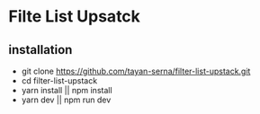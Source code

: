 # Filte List Upsatck

## installation
- git clone https://github.com/tayan-serna/filter-list-upstack.git
- cd filter-list-upstack
- yarn install || npm install
- yarn dev || npm run dev
